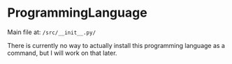 # ProgrammingLanguage

Main file at: `/src/__init__.py/`

There is currently no way to actually install this programming language as a command, but I will work on that later.

